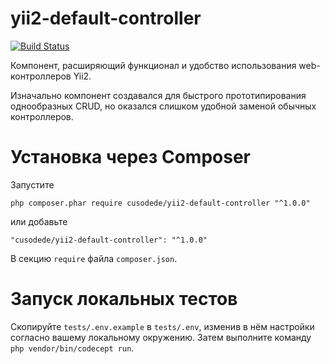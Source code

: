 # yii2-default-controller

[![Build Status](https://github.com/cusodede/yii2-default-controller/actions/workflows/ci_with_postgresql.yml/badge.svg)](https://github.com/cusodede/yii2-default-controller/actions)

Компонент, расширяющий функционал и удобство использования web-контроллеров Yii2.

Изначально компонент создавался для быстрого прототипирования однообразных CRUD, но оказался слишком удобной заменой обычных контроллеров.

# Установка через Composer

Запустите

```
php composer.phar require cusodede/yii2-default-controller "^1.0.0"
```

или добавьте

```
"cusodede/yii2-default-controller": "^1.0.0"
```

В секцию `require` файла `composer.json`.

# Запуск локальных тестов

Скопируйте `tests/.env.example` в `tests/.env`, изменив в нём настройки согласно вашему локальному окружению. Затем выполните команду `php vendor/bin/codecept run`.
